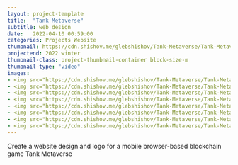 ```yaml
---
layout: project-template
title:  "Tank Metaverse"
subtitle: web design
date:   2022-04-10 00:59:00
categories: Projects Website
thumbnail: https://cdn.shishov.me/glebshishov/Tank-Metaverse/Tank-Metaverse-thumbnail.png
projectend: 2022 winter
thumbnail-class: project-thumbnail-container block-size-m
thumbnail-type: "video"
images:
- <img src="https://cdn.shishov.me/glebshishov/Tank-Metaverse/Tank-Metaverse-1.png" class="project-img-parameters img-size-full" alt="Tank-Metaverse-1">
- <img src="https://cdn.shishov.me/glebshishov/Tank-Metaverse/Tank-Metaverse-2.png" class="project-img-parameters img-size-full" alt="Tank-Metaverse-2">
- <img src="https://cdn.shishov.me/glebshishov/Tank-Metaverse/Tank-Metaverse-3.png" class="project-img-parameters img-size-full" alt="Tank-Metaverse-3">
- <img src="https://cdn.shishov.me/glebshishov/Tank-Metaverse/Tank-Metaverse-4.png" class="project-img-parameters img-size-full" alt="Tank-Metaverse-4">
- <img src="https://cdn.shishov.me/glebshishov/Tank-Metaverse/Tank-Metaverse-5.png" class="project-img-parameters img-size-full" alt="Tank-Metaverse-5">
- <img src="https://cdn.shishov.me/glebshishov/Tank-Metaverse/Tank-Metaverse-6.png" class="project-img-parameters img-size-tri" alt="Tank-Metaverse-6">
- <img src="https://cdn.shishov.me/glebshishov/Tank-Metaverse/Tank-Metaverse-7.png" class="project-img-parameters img-size-tri" alt="Tank-Metaverse-7">
- <img src="https://cdn.shishov.me/glebshishov/Tank-Metaverse/Tank-Metaverse-8.png" class="project-img-parameters img-size-tri" alt="Tank-Metaverse-8">
---
```


Create a website design and logo for a mobile browser-based blockchain game Tank Metaverse